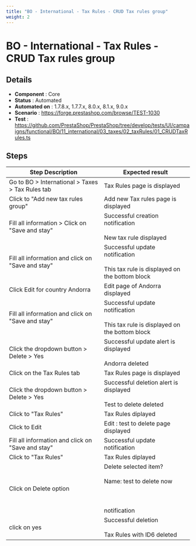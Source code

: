 ```yaml
---
title: "BO - International - Tax Rules - CRUD Tax rules group"
weight: 2
---
```


# BO - International - Tax Rules - CRUD Tax rules group
## Details
* **Component** : Core
* **Status** : Automated
* **Automated on** : 1.7.8.x, 1.7.7.x, 8.0.x, 8.1.x, 9.0.x
* **Scenario** : https://forge.prestashop.com/browse/TEST-1030
* **Test** : https://github.com/PrestaShop/PrestaShop/tree/develop/tests/UI/campaigns/functional/BO/11_international/03_taxes/02_taxRules/01_CRUDTaxRules.ts

## Steps
| Step Description | Expected result |
| ----- | ----- |
| Go to BO > International > Taxes > Tax Rules tab | Tax Rules page is displayed |
| Click to "Add new tax rules group" | Add new Tax rules page is displayed |
| Fill all information > Click on "Save and stay" | Successful creation notification<br><br>New tax rule displayed |
| Fill all information and click on "Save and stay" | Successful update notification<br><br>This tax rule is displayed on the bottom block |
| Click Edit for country Andorra | Edit page of Andorra displayed |
| Fill all information and click on "Save and stay" | Successful update notification<br><br>This tax rule is displayed on the bottom block |
| Click the dropdown button > Delete > Yes | Successful update alert is displayed<br><br>Andorra deleted |
| Click on the Tax Rules tab | Tax Rules page is displayed |
| Click the dropdown button > Delete > Yes | Successful deletion alert is displayed<br><br>Test to delete deleted |
| Click to "Tax Rules" | Tax Rules diplayed |
| Click to Edit | Edit : test to delete page displayed |
| Fill all information and click on "Save and stay" | Successful update notification |
| Click to "Tax Rules" | Tax Rules diplayed |
| Click on Delete option | Delete selected item?<br><br>Name: test to delete now<br><br> <br><br>notification |
| click on yes | Successful deletion<br> <br>Tax Rules with ID6 deleted |
